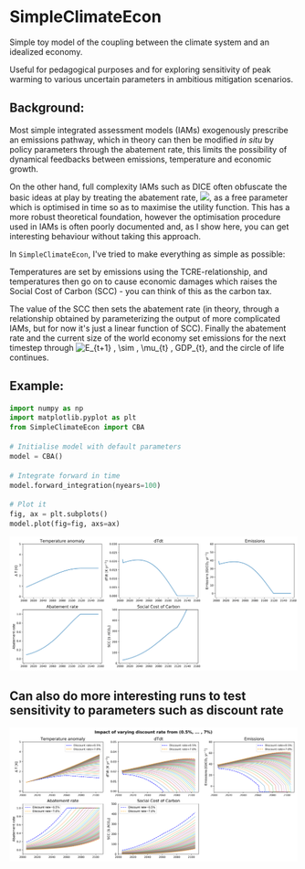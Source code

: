 # SimpleClimateEcon
Simple toy model of the coupling between the climate system and an idealized economy.

Useful for pedagogical purposes and for exploring sensitivity of peak warming to various uncertain parameters in ambitious mitigation scenarios.

## Background:
Most simple integrated assessment models (IAMs) exogenously prescribe an emissions pathway, which in theory can then be modified *in situ* by policy parameters through the abatement rate, this limits the possibility of dynamical feedbacks between emissions, temperature and economic growth. 

On the other hand, full complexity IAMs such as DICE often obfuscate the basic ideas at play by treating the abatement rate, <img src="https://render.githubusercontent.com/render/math?math=\mu_{t}">, as a free parameter which is optimised in time so as to maximise the utility function. This has a more robust theoretical foundation, however the optimisation procedure used in IAMs is often poorly documented and, as I show here, you can get interesting behaviour without taking this approach.

In `SimpleClimateEcon`, I've tried to make everything as simple as possible: 

Temperatures are set by emissions using the TCRE-relationship, and temperatures then go on to cause economic damages which raises the Social Cost of Carbon (SCC) - you can think of this as the carbon tax. 

The value of the SCC then sets the abatement rate (in theory, through a relationship obtained by parameterizing the output of more complicated IAMs, but for now it's just a linear function of SCC). Finally the abatement rate and the current size of the world economy set emissions for the next timestep through ![E_{t+1} , \sim , \mu_{t} , GDP_{t}](https://render.githubusercontent.com/render/math?math=E_%7Bt%2B1%7D%20%2C%20%5Csim%20%2C%20%5Cmu_%7Bt%7D%20%2C%20GDP_%7Bt%7D), and the circle of life continues. 

## Example:

```python
import numpy as np
import matplotlib.pyplot as plt
from SimpleClimateEcon import CBA

# Initialise model with default parameters
model = CBA()

# Integrate forward in time
model.forward_integration(nyears=100)

# Plot it
fig, ax = plt.subplots()
model.plot(fig=fig, axs=ax)
```
![Figure](Example_figure.png)

## Can also do more interesting runs to test sensitivity to parameters such as discount rate
![Impact of varying the discount rate in the model](varying_discount_rate.png)
